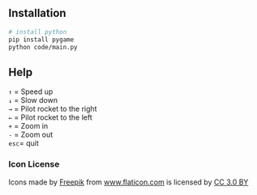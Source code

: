 ## Installation

```bash
# install python
pip install pygame
python code/main.py
```

## Help
```↑``` = Speed up <br/>
```↓``` = Slow down <br/>
```→``` = Pilot rocket to the right <br/>
```←``` = Pilot rocket to the left <br/>
```+``` = Zoom in <br/>
```-``` = Zoom out <br/>
```esc```= quit <br/>

### Icon License
<div>Icons made by <a href="http://www.freepik.com" title="Freepik">Freepik</a> from <a href="https://www.flaticon.com/" title="Flaticon">www.flaticon.com</a> is licensed by <a href="http://creativecommons.org/licenses/by/3.0/" title="Creative Commons BY 3.0" target="_blank">CC 3.0 BY</a></div>
